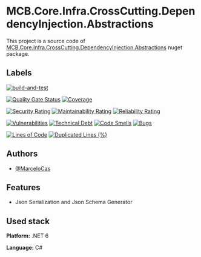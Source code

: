 
# MCB.Core.Infra.CrossCutting.DependencyInjection.Abstractions

This project is a source code of [MCB.Core.Infra.CrossCutting.DependencyInjection.Abstractions](https://www.nuget.org/packages/MCB.Core.Infra.CrossCutting.DependencyInjection.Abstractions/) nuget package.


## Labels

[![build-and-test](https://github.com/MarceloCas/MCB.Core.Infra.CrossCutting.DependencyInjection.Abstractions/actions/workflows/build-and-test.yml/badge.svg?branch=main)](https://github.com/MarceloCas/MCB.Core.Infra.CrossCutting.DependencyInjection.Abstractions/actions/workflows/build-and-test.yml)


[![Quality Gate Status](https://sonarcloud.io/api/project_badges/measure?project=MarceloCas_MCB.Core.Infra.CrossCutting.DependencyInjection.Abstractions&metric=alert_status)](https://sonarcloud.io/summary/new_code?id=MarceloCas_MCB.Core.Infra.CrossCutting.DependencyInjection.Abstractions)
[![Coverage](https://sonarcloud.io/api/project_badges/measure?project=MarceloCas_MCB.Core.Infra.CrossCutting.DependencyInjection.Abstractions&metric=coverage)](https://sonarcloud.io/summary/new_code?id=MarceloCas_MCB.Core.Infra.CrossCutting.DependencyInjection.Abstractions)


[![Security Rating](https://sonarcloud.io/api/project_badges/measure?project=MarceloCas_MCB.Core.Infra.CrossCutting.DependencyInjection.Abstractions&metric=security_rating)](https://sonarcloud.io/summary/new_code?id=MarceloCas_MCB.Core.Infra.CrossCutting.DependencyInjection.Abstractions)
[![Maintainability Rating](https://sonarcloud.io/api/project_badges/measure?project=MarceloCas_MCB.Core.Infra.CrossCutting.DependencyInjection.Abstractions&metric=sqale_rating)](https://sonarcloud.io/summary/new_code?id=MarceloCas_MCB.Core.Infra.CrossCutting.DependencyInjection.Abstractions)
[![Reliability Rating](https://sonarcloud.io/api/project_badges/measure?project=MarceloCas_MCB.Core.Infra.CrossCutting.DependencyInjection.Abstractions&metric=reliability_rating)](https://sonarcloud.io/summary/new_code?id=MarceloCas_MCB.Core.Infra.CrossCutting.DependencyInjection.Abstractions)


[![Vulnerabilities](https://sonarcloud.io/api/project_badges/measure?project=MarceloCas_MCB.Core.Infra.CrossCutting.DependencyInjection.Abstractions&metric=vulnerabilities)](https://sonarcloud.io/summary/new_code?id=MarceloCas_MCB.Core.Infra.CrossCutting.DependencyInjection.Abstractions)
[![Technical Debt](https://sonarcloud.io/api/project_badges/measure?project=MarceloCas_MCB.Core.Infra.CrossCutting.DependencyInjection.Abstractions&metric=sqale_index)](https://sonarcloud.io/summary/new_code?id=MarceloCas_MCB.Core.Infra.CrossCutting.DependencyInjection.Abstractions)
[![Code Smells](https://sonarcloud.io/api/project_badges/measure?project=MarceloCas_MCB.Core.Infra.CrossCutting.DependencyInjection.Abstractions&metric=code_smells)](https://sonarcloud.io/summary/new_code?id=MarceloCas_MCB.Core.Infra.CrossCutting.DependencyInjection.Abstractions)
[![Bugs](https://sonarcloud.io/api/project_badges/measure?project=MarceloCas_MCB.Core.Infra.CrossCutting.DependencyInjection.Abstractions&metric=bugs)](https://sonarcloud.io/summary/new_code?id=MarceloCas_MCB.Core.Infra.CrossCutting.DependencyInjection.Abstractions)


[![Lines of Code](https://sonarcloud.io/api/project_badges/measure?project=MarceloCas_MCB.Core.Infra.CrossCutting.DependencyInjection.Abstractions&metric=ncloc)](https://sonarcloud.io/summary/new_code?id=MarceloCas_MCB.Core.Infra.CrossCutting.DependencyInjection.Abstractions)
[![Duplicated Lines (%)](https://sonarcloud.io/api/project_badges/measure?project=MarceloCas_MCB.Core.Infra.CrossCutting.DependencyInjection.Abstractions&metric=duplicated_lines_density)](https://sonarcloud.io/summary/new_code?id=MarceloCas_MCB.Core.Infra.CrossCutting.DependencyInjection.Abstractions)



## Authors

- [@MarceloCas](https://www.linkedin.com/in/marcelocastelobranco/)


## Features

- Json Serialization and Json Schema Generator


## Used stack

**Platform:** .NET 6

**Language:** C#

